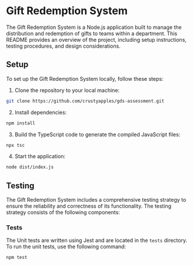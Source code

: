 # Gift Redemption System

The Gift Redemption System is a Node.js application built to manage the distribution and redemption of gifts to teams within a department. This README provides an overview of the project, including setup instructions, testing procedures, and design considerations.

## Setup

To set up the Gift Redemption System locally, follow these steps:

1. Clone the repository to your local machine:

```bash
git clone https://github.com/crustyapples/gds-assessment.git
```

2. Install dependencies:

```bash
npm install
```

3. Build the TypeScript code to generate the compiled JavaScript files:

```bash
npx tsc
```

4. Start the application:

```bash
node dist/index.js
```

## Testing

The Gift Redemption System includes a comprehensive testing strategy to ensure the reliability and correctness of its functionality. The testing strategy consists of the following components:

### Tests

The Unit tests are written using Jest and are located in the `tests` directory.
To run the unit tests, use the following command:

```bash
npm test
```
